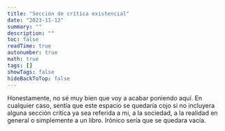 ```yaml
---
title: "Sección de crítica existencial"
date: "2023-11-12"
summary: ""
description: ""
toc: false
readTime: true
autonumber: true
math: true
tags: []
showTags: false
hideBackToTop: false
---
```



Honestamente, no sé muy bien que voy a acabar poniendo aquí. En cualquier caso, sentía que este espacio se quedaría cojo si no incluyera alguna sección crítica ya sea referida a mi, a la sociedad, a la realidad en general o simplemente a un libro. Irónico sería que se quedara vacía.